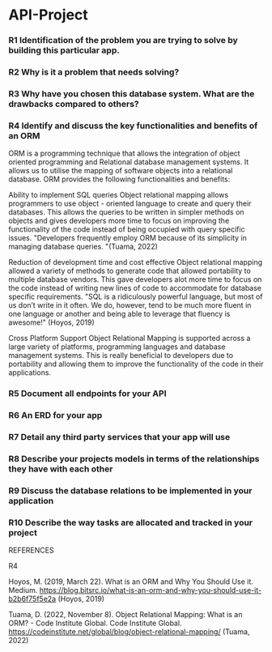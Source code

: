 # API-Project

### R1	Identification of the problem you are trying to solve by building this particular app.
### R2	Why is it a problem that needs solving?
### R3	Why have you chosen this database system. What are the drawbacks compared to others?

### R4	Identify and discuss the key functionalities and benefits of an ORM

ORM is a programming technique that allows the integration of object oriented programming and Relational database management systems. It allows us to utilise the mapping of software objects into a relational database. ORM provides the following functionalities and benefits:

Ability to implement SQL queries
Object relational mapping allows programmers to use object - oriented language to create and query their databases. This allows the queries to be written in simpler methods on objects and gives developers more time to focus on improving the functionality of the code instead of being occupied with query specific issues. "Developers frequently employ ORM because of its simplicity in managing database queries. "(Tuama, 2022)

Reduction of development time and cost effective
Object relational mapping allowed a variety of methods to generate code that allowed portability to multiple database vendors. This gave developers alot more time to focus on the code instead of writing new lines of code to accommodate for database specific requirements. "SQL is a ridiculously powerful language, but most of us don’t write in it often. We do, however, tend to be much more fluent in one language or another and being able to leverage that fluency is awesome!" (Hoyos, 2019)

Cross Platform Support
Object Relational Mapping is supported across a large variety of platforms, programming languages and database management systems. This is really beneficial to developers due to portability and allowing them to improve the functionality of the code in their applications.




### R5	Document all endpoints for your API
### R6	An ERD for your app
### R7	Detail any third party services that your app will use
### R8	Describe your projects models in terms of the relationships they have with each other
### R9	Discuss the database relations to be implemented in your application
### R10	Describe the way tasks are allocated and tracked in your project

REFERENCES

R4

Hoyos, M. (2019, March 22). What is an ORM and Why You Should Use it. Medium. https://blog.bitsrc.io/what-is-an-orm-and-why-you-should-use-it-b2b6f75f5e2a
(Hoyos, 2019)

Tuama, D. (2022, November 8). Object Relational Mapping: What is an ORM? - Code Institute Global. Code Institute Global. https://codeinstitute.net/global/blog/object-relational-mapping/
(Tuama, 2022)